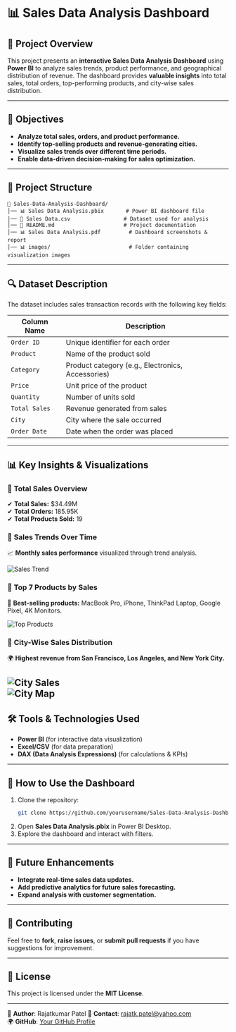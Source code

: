 # 📊 Sales Data Analysis Dashboard

## 📌 Project Overview  
This project presents an **interactive Sales Data Analysis Dashboard** using **Power BI** to analyze sales trends, product performance, and geographical distribution of revenue. The dashboard provides **valuable insights** into total sales, total orders, top-performing products, and city-wise sales distribution.

---

## 🎯 Objectives  
- **Analyze total sales, orders, and product performance.**  
- **Identify top-selling products and revenue-generating cities.**  
- **Visualize sales trends over different time periods.**  
- **Enable data-driven decision-making for sales optimization.**  

---

## 📂 Project Structure  
```
📁 Sales-Data-Analysis-Dashboard/
│── 📊 Sales Data Analysis.pbix       # Power BI dashboard file
│── 📄 Sales Data.csv                 # Dataset used for analysis
│── 📜 README.md                      # Project documentation
│── 📊 Sales Data Analysis.pdf         # Dashboard screenshots & report
│── 📊 images/                         # Folder containing visualization images
```

---

## 🔍 Dataset Description  
The dataset includes sales transaction records with the following key fields:  

| Column Name  | Description |
|-------------|-------------|
| `Order ID`  | Unique identifier for each order |
| `Product`   | Name of the product sold |
| `Category`  | Product category (e.g., Electronics, Accessories) |
| `Price`     | Unit price of the product |
| `Quantity`  | Number of units sold |
| `Total Sales` | Revenue generated from sales |
| `City`      | City where the sale occurred |
| `Order Date` | Date when the order was placed |

---

## 📊 Key Insights & Visualizations  

### 📌 **Total Sales Overview**  
✔ **Total Sales:** $34.49M  
✔ **Total Orders:** 185.95K  
✔ **Total Products Sold:** 19  

### 📌 **Sales Trends Over Time**  
📈 **Monthly sales performance** visualized through trend analysis.  

![Sales Trend](images/sales_trend.png)  

### 📌 **Top 7 Products by Sales**  
🔹 **Best-selling products:** MacBook Pro, iPhone, ThinkPad Laptop, Google Pixel, 4K Monitors.  

![Top Products](images/top_products.png)  

### 📌 **City-Wise Sales Distribution**  
🌍 **Highest revenue from San Francisco, Los Angeles, and New York City.**  

![City Sales](https://drive.google.com/file/d/1UuL-UCamqEEXZlYrxb_teac3FBmqQzeg/view?usp=sharing)  
![City Map](https://drive.google.com/file/d/1RIYAnaxSVUOisrWWXzuQTRenO8UEPSt2/view?usp=sharing)
---

## 🛠 Tools & Technologies Used  
- **Power BI** (for interactive data visualization)  
- **Excel/CSV** (for data preparation)  
- **DAX (Data Analysis Expressions)** (for calculations & KPIs)  

---

## 🚀 How to Use the Dashboard  
1. Clone the repository:  
   ```bash
   git clone https://github.com/yourusername/Sales-Data-Analysis-Dashboard.git
   ```
2. Open **Sales Data Analysis.pbix** in Power BI Desktop.  
3. Explore the dashboard and interact with filters.  

---

## 📌 Future Enhancements  
- **Integrate real-time sales data updates.**  
- **Add predictive analytics for future sales forecasting.**  
- **Expand analysis with customer segmentation.**  

---

## 🤝 Contributing  
Feel free to **fork**, **raise issues**, or **submit pull requests** if you have suggestions for improvement.  

---

## 📜 License  
This project is licensed under the **MIT License**.  

---

🔗 **Author**: Rajatkumar Patel
📧 **Contact**: rajatk.patel@yahoo.com  
🌍 **GitHub**: [Your GitHub Profile](https://github.com/rajatp3066)  
